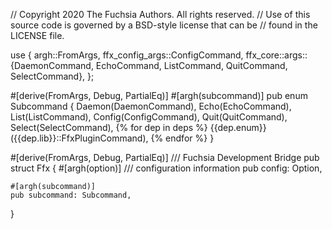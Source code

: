 // Copyright 2020 The Fuchsia Authors. All rights reserved.
// Use of this source code is governed by a BSD-style license that can be
// found in the LICENSE file.

use {
  argh::FromArgs,
  ffx_config_args::ConfigCommand,
  ffx_core::args::{DaemonCommand, EchoCommand, ListCommand, QuitCommand, SelectCommand},
};

#[derive(FromArgs, Debug, PartialEq)]
#[argh(subcommand)]
pub enum Subcommand {
    Daemon(DaemonCommand),
    Echo(EchoCommand),
    List(ListCommand),
    Config(ConfigCommand),
    Quit(QuitCommand),
    Select(SelectCommand),
{% for dep in deps %}
    {{dep.enum}}({{dep.lib}}::FfxPluginCommand),
{% endfor %}
}

#[derive(FromArgs, Debug, PartialEq)]
/// Fuchsia Development Bridge
pub struct Ffx {
    #[argh(option)]
    /// configuration information
    pub config: Option<String>,

    #[argh(subcommand)]
    pub subcommand: Subcommand,
}

